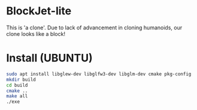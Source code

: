 BlockJet-lite
==============

This is 'a clone'. Due to lack of advancement in cloning humanoids, our clone looks like a block!

Install (UBUNTU)
================
```bash
sudo apt install libglew-dev libglfw3-dev libglm-dev cmake pkg-config
mkdir build
cd build
cmake ..
make all
./exe
```
